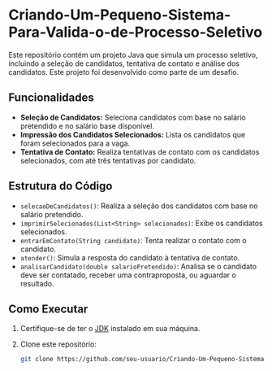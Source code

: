 # Criando-Um-Pequeno-Sistema-Para-Valida-o-de-Processo-Seletivo

Este repositório contém um projeto Java que simula um processo seletivo, incluindo a seleção de candidatos, tentativa de contato e análise dos candidatos. Este projeto foi desenvolvido como parte de um desafio.

## Funcionalidades

- **Seleção de Candidatos:** Seleciona candidatos com base no salário pretendido e no salário base disponível.
- **Impressão dos Candidatos Selecionados:** Lista os candidatos que foram selecionados para a vaga.
- **Tentativa de Contato:** Realiza tentativas de contato com os candidatos selecionados, com até três tentativas por candidato.

## Estrutura do Código

- `selecaoDeCandidatos()`: Realiza a seleção dos candidatos com base no salário pretendido.
- `imprimirSelecionados(List<String> selecionados)`: Exibe os candidatos selecionados.
- `entrarEmContato(String candidato)`: Tenta realizar o contato com o candidato.
- `atender()`: Simula a resposta do candidato à tentativa de contato.
- `analisarCandidato(double salarioPretendido)`: Analisa se o candidato deve ser contatado, receber uma contraproposta, ou aguardar o resultado.

## Como Executar

1. Certifique-se de ter o [JDK](https://www.oracle.com/java/technologies/javase-downloads.html) instalado em sua máquina.
2. Clone este repositório:

   ```bash
   git clone https://github.com/seu-usuario/Criando-Um-Pequeno-Sistema-Para-Valida-o-de-Processo-Seletivo.git

